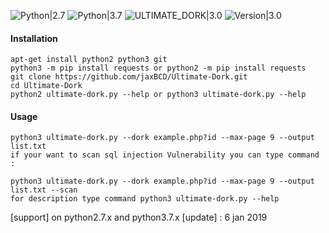 ![Python|2.7](https://img.shields.io/badge/Python-2.7-blue.svg)
![Python|3.7](https://img.shields.io/badge/Python-3.7-blue.svg)
![ULTIMATE_DORK|3.0](https://img.shields.io/badge/ULTIMATE__DORK-3.0-brightgreen.svg)
![Version|3.0](https://img.shields.io/badge/Version-3.0-orange.svg)

#### Installation
```
apt-get install python2 python3 git
python3 -m pip install requests or python2 -m pip install requests
git clone https://github.com/jaxBCD/Ultimate-Dork.git
cd Ultimate-Dork
python2 ultimate-dork.py --help or python3 ultimate-dork.py --help
```

#### Usage
```
python3 ultimate-dork.py --dork example.php?id --max-page 9 --output list.txt
if your want to scan sql injection Vulnerability you can type command :

python3 ultimate-dork.py --dork example.php?id --max-page 9 --output list.txt --scan
for description type command python3 ultimate-dork.py --help
```
[support] on python2.7.x and python3.7.x
[update] : 6 jan 2019
